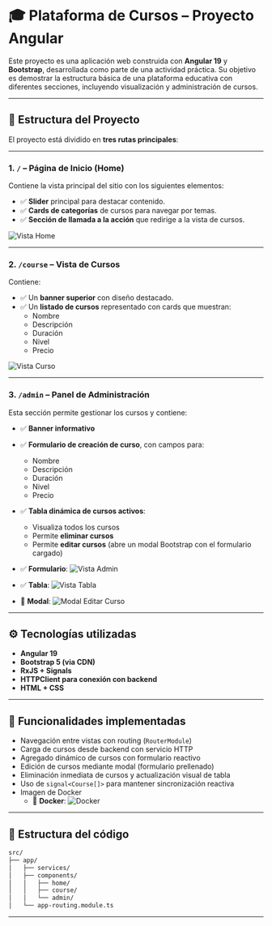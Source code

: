 
# 🎓 Plataforma de Cursos – Proyecto Angular

Este proyecto es una aplicación web construida con **Angular 19** y **Bootstrap**, desarrollada como parte de una actividad práctica. Su objetivo es demostrar la estructura básica de una plataforma educativa con diferentes secciones, incluyendo visualización y administración de cursos.

---

## 🧩 Estructura del Proyecto

El proyecto está dividido en **tres rutas principales**:

---

### 1. `/` – Página de Inicio (Home)

Contiene la vista principal del sitio con los siguientes elementos:

- ✅ **Slider** principal para destacar contenido.
- ✅ **Cards de categorías** de cursos para navegar por temas.
- ✅ **Sección de llamada a la acción** que redirige a la vista de cursos.


![Vista Home](images/Capturas%20de%20pantalla/Captura_Home.jpeg)


---

### 2. `/course` – Vista de Cursos

Contiene:

- ✅ Un **banner superior** con diseño destacado.
- ✅ Un **listado de cursos** representado con cards que muestran:
  - Nombre
  - Descripción
  - Duración
  - Nivel
  - Precio



![Vista Curso](images/Capturas%20de%20pantalla/Captura_Curso.jpeg)


---

### 3. `/admin` – Panel de Administración

Esta sección permite gestionar los cursos y contiene:

- ✅ **Banner informativo**
- ✅ **Formulario de creación de curso**, con campos para:
  - Nombre
  - Descripción
  - Duración
  - Nivel
  - Precio
- ✅ **Tabla dinámica de cursos activos**:
  - Visualiza todos los cursos
  - Permite **eliminar cursos**
  - Permite **editar cursos** (abre un modal Bootstrap con el formulario cargado)

- ✅ **Formulario**:
![Vista Admin](images/Capturas%20de%20pantalla/Captura_Admin_Formulario.jpeg)

- ✅ **Tabla**:
![Vista Tabla](images/Capturas%20de%20pantalla/Captura_Admin_Tabla.jpeg)

- 📝 **Modal**:
![Modal Editar Curso](images/Capturas%20de%20pantalla/Captura_Admin_Tabla_Editar.jpeg)


---

## ⚙️ Tecnologías utilizadas

- **Angular 19**
- **Bootstrap 5 (via CDN)**
- **RxJS + Signals**
- **HTTPClient para conexión con backend**
- **HTML + CSS**

---

## 🚀 Funcionalidades implementadas

- Navegación entre vistas con routing (`RouterModule`)
- Carga de cursos desde backend con servicio HTTP
- Agregado dinámico de cursos con formulario reactivo
- Edición de cursos mediante modal (formulario prellenado)
- Eliminación inmediata de cursos y actualización visual de tabla
- Uso de `signal<Course[]>` para mantener sincronización reactiva
- Imagen de Docker
  - 📝 **Docker**:
![Docker](images/Capturas%20de%20pantalla/Captura_Evidencia_Docker.png)
---

## 📁 Estructura del código

```bash
src/
├── app/
│   ├── services/
│   ├── components/
│   │   ├── home/
│   │   ├── course/
│   │   └── admin/
│   └── app-routing.module.ts

```

---